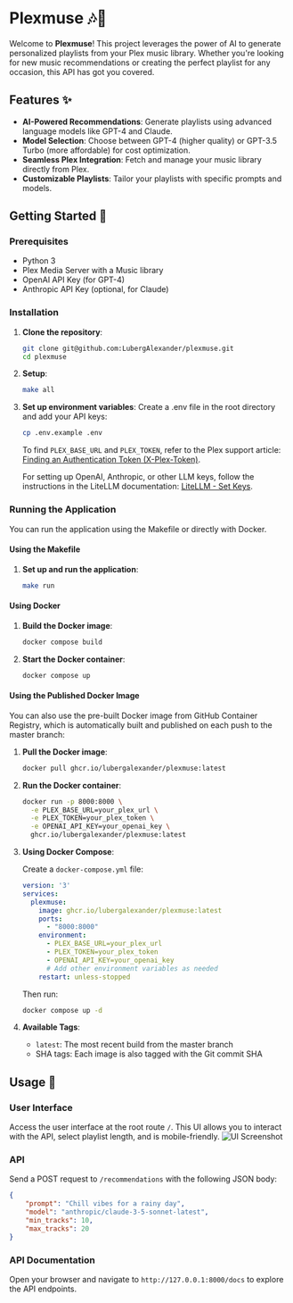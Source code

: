 # Plexmuse 🎶🤖

Welcome to **Plexmuse**! This project leverages the power of AI to generate personalized playlists from your Plex music library. Whether you're looking for new music recommendations or creating the perfect playlist for any occasion, this API has got you covered.

## Features ✨

- **AI-Powered Recommendations**: Generate playlists using advanced language models like GPT-4 and Claude.
- **Model Selection**: Choose between GPT-4 (higher quality) or GPT-3.5 Turbo (more affordable) for cost optimization.
- **Seamless Plex Integration**: Fetch and manage your music library directly from Plex.
- **Customizable Playlists**: Tailor your playlists with specific prompts and models.

## Getting Started 🚀

### Prerequisites

- Python 3
- Plex Media Server with a Music library
- OpenAI API Key (for GPT-4)
- Anthropic API Key (optional, for Claude)

### Installation

1. **Clone the repository**:

    ```sh
    git clone git@github.com:LubergAlexander/plexmuse.git
    cd plexmuse
    ```

2. **Setup**:

    ```sh
    make all
    ```

3. **Set up environment variables**:
    Create a .env file in the root directory and add your API keys:

    ```sh
    cp .env.example .env
    ```

    To find `PLEX_BASE_URL` and `PLEX_TOKEN`, refer to the Plex support article: [Finding an Authentication Token (X-Plex-Token)](https://support.plex.tv/articles/204059436-finding-an-authentication-token-x-plex-token/).

    For setting up OpenAI, Anthropic, or other LLM keys, follow the instructions in the LiteLLM documentation: [LiteLLM - Set Keys](https://docs.litellm.ai/docs/set_keys).

### Running the Application

You can run the application using the Makefile or directly with Docker.

#### Using the Makefile

1. **Set up and run the application**:

    ```sh
    make run
    ```

#### Using Docker

1. **Build the Docker image**:

    ```sh
    docker compose build
    ```

2. **Start the Docker container**:

    ```sh
    docker compose up
    ```

#### Using the Published Docker Image

You can also use the pre-built Docker image from GitHub Container Registry, which is automatically built and published on each push to the master branch:

1. **Pull the Docker image**:

    ```sh
    docker pull ghcr.io/lubergalexander/plexmuse:latest
    ```

2. **Run the Docker container**:

    ```sh
    docker run -p 8000:8000 \
      -e PLEX_BASE_URL=your_plex_url \
      -e PLEX_TOKEN=your_plex_token \
      -e OPENAI_API_KEY=your_openai_key \
      ghcr.io/lubergalexander/plexmuse:latest
    ```

3. **Using Docker Compose**:

    Create a `docker-compose.yml` file:

    ```yaml
    version: '3'
    services:
      plexmuse:
        image: ghcr.io/lubergalexander/plexmuse:latest
        ports:
          - "8000:8000"
        environment:
          - PLEX_BASE_URL=your_plex_url
          - PLEX_TOKEN=your_plex_token
          - OPENAI_API_KEY=your_openai_key
          # Add other environment variables as needed
        restart: unless-stopped
    ```

    Then run:

    ```sh
    docker compose up -d
    ```

4. **Available Tags**:

   - `latest`: The most recent build from the master branch
   - SHA tags: Each image is also tagged with the Git commit SHA

## Usage 📖

### User Interface

Access the user interface at the root route `/`. This UI allows you to interact with the API, select playlist length, and is mobile-friendly.
![UI Screenshot](plexmuse-ui.png)

### API

Send a POST request to `/recommendations` with the following JSON body:

```json
{
    "prompt": "Chill vibes for a rainy day",
    "model": "anthropic/claude-3-5-sonnet-latest",
    "min_tracks": 10,
    "max_tracks": 20
}
```

### API Documentation

Open your browser and navigate to `http://127.0.0.1:8000/docs` to explore the API endpoints.

